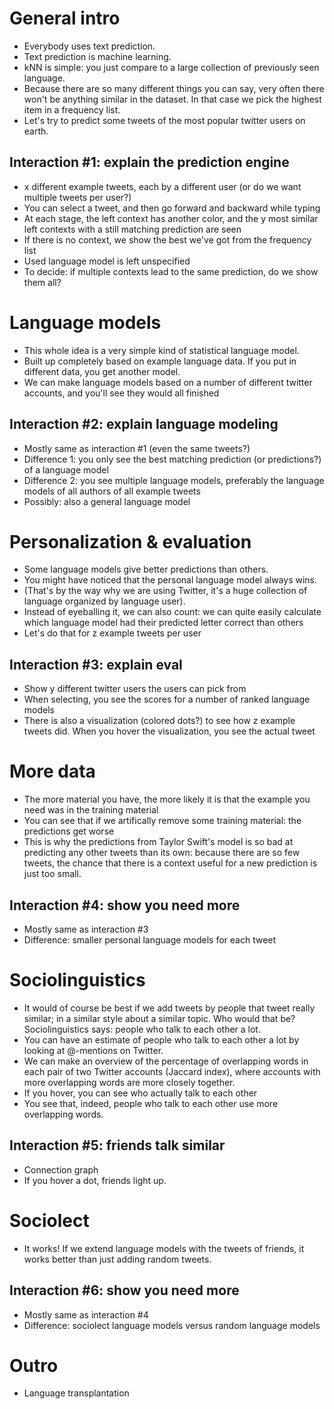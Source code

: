 General intro
=============
* Everybody uses text prediction.
* Text prediction is machine learning.
* kNN is simple: you just compare to a large collection of previously seen language.
* Because there are so many different things you can say, very often there won't be anything similar in the dataset. In that case we pick the highest item in a frequency list.
* Let's try to predict some tweets of the most popular twitter users on earth.

Interaction #1: explain the prediction engine
---------------------------------------------
* x different example tweets, each by a different user (or do we want multiple tweets per user?)
* You can select a tweet, and then go forward and backward while typing
* At each stage, the left context has another color, and the y most similar left contexts with a still matching prediction are seen
* If there is no context, we show the best we've got from the frequency list
* Used language model is left unspecified
* To decide: if multiple contexts lead to the same prediction, do we show them all?


Language models
===============
* This whole idea is a very simple kind of statistical language model. 
* Built up completely based on example language data. If you put in different data, you get another model. 
* We can make language models based on a number of different twitter accounts, and you'll see they would all finished 

Interaction #2: explain language modeling
-----------------------------------------
* Mostly same as interaction #1 (even the same tweets?)
* Difference 1: you only see the best matching prediction (or predictions?) of a language model
* Difference 2: you see multiple language models, preferably the language models of all authors of all example tweets
* Possibly: also a general language model



Personalization & evaluation
============================
* Some language models give better predictions than others.
* You might have noticed that the personal language model always wins. 
* (That's by the way why we are using Twitter, it's a huge collection of language organized by language user).
* Instead of eyeballing it, we can also count: we can quite easily calculate which language model had their predicted letter correct than others
* Let's do that for z example tweets per user

Interaction #3: explain eval
-----------------------------
* Show y different twitter users the users can pick from
* When selecting, you see the scores for a number of ranked language models
* There is also a visualization (colored dots?) to see how z example tweets did. When you hover the visualization, you see the actual tweet



More data
=========
* The more material you have, the more likely it is that the example you need was in the training material
* You can see that if we artifically remove some training material: the predictions get worse
* This is why the predictions from Taylor Swift's model is so bad at predicting any other tweets than its own: because there are so few tweets, the chance that there is a context useful for a new prediction is just too small. 

Interaction #4: show you need more
----------------------------------
* Mostly same as interaction #3
* Difference: smaller personal language models for each tweet



Sociolinguistics
================
* It would of course be best if we add tweets by people that tweet really similar; in a similar style about a similar topic. Who would that be? Sociolinguistics says: people who talk to each other a lot.
* You can have an estimate of people who talk to each other a lot by looking at @-mentions on Twitter.
* We can make an overview of the percentage of overlapping words in each pair of two Twitter accounts (Jaccard index), where accounts with more overlapping words are more closely together.
* If you hover, you can see who actually talk to each other
* You see that, indeed, people who talk to each other use more overlapping words.

Interaction #5: friends talk similar
------------------------------------
* Connection graph
* If you hover a dot, friends light up.



Sociolect
=========
* It works! If we extend language models with the tweets of friends, it works better than just adding random tweets.

Interaction #6: show you need more
----------------------------------
* Mostly same as interaction #4
* Difference: sociolect language models versus random language models



Outro
=====
* Language transplantation